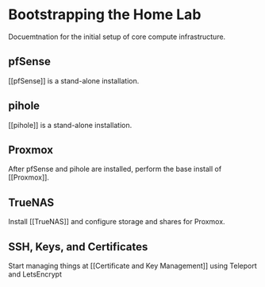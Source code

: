 # Bootstrapping the Home Lab

Docuemtnation for the initial setup of core compute infrastructure.

## pfSense
[[pfSense]] is a stand-alone installation.

## pihole
[[pihole]] is a stand-alone installation.

## Proxmox
After pfSense and pihole are installed, perform the base install of [[Proxmox]].

## TrueNAS
Install [[TrueNAS]] and configure storage and shares for Proxmox.

## SSH, Keys, and Certificates
Start managing things at [[Certificate and Key Management]] using 
Teleport and LetsEncrypt


